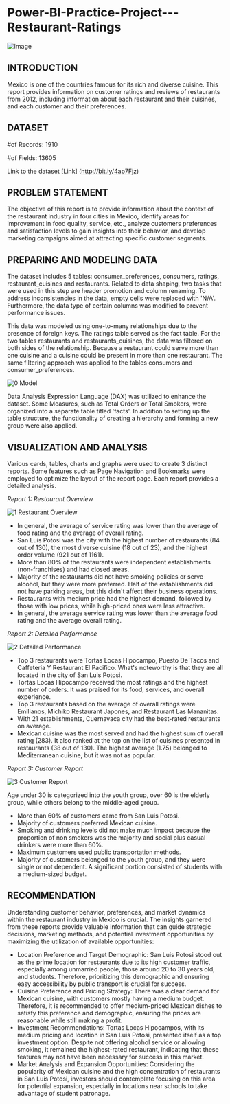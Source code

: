 # Power-BI-Practice-Project---Restaurant-Ratings

![Image](https://github.com/lpthao0102/Power-BI-Project-1---Restaurant-Ratings/assets/166318783/722c97bd-43d1-4082-80d6-f6217b983525)

**INTRODUCTION**
-----------------------------------------------------------------------------------------------
Mexico is one of the countries famous for its rich and diverse cuisine. This report provides information on customer ratings and reviews of restaurants from 2012, including information about each restaurant and their cuisines, and each customer and their preferences.

**DATASET**
-----------------------------------------------------------------------------------------------
#of Records: 1910

#of Fields: 13605

Link to the dataset [Link] (http://bit.ly/4ap7Fjz)

**PROBLEM STATEMENT**
-----------------------------------------------------------------------------------------------
The objective of this report is to provide information about the context of the restaurant industry in four cities in Mexico, identify areas for improvement in food quality, service, etc., analyze customers preferences and satisfaction levels to gain insights into their behavior, and develop marketing campaigns aimed at attracting specific customer segments.

**PREPARING AND MODELING DATA**
-----------------------------------------------------------------------------------------------
The dataset includes 5 tables: consumer_preferences, consumers, ratings, restaurant_cuisines and restaurants. Related to data shaping, two tasks that were used in this step are header promotion and column renaming. To address inconsistencies in the data, empty cells were replaced with 'N/A'. Furthermore, the data type of certain columns was modified to prevent performance issues.

This data was modeled using one-to-many relationships due to the presence of foreign keys. The ratings table served as the fact table. For the two tables restaurants and restaurants_cuisines, the data was filtered on both sides of the relationship. Because a restaurant could serve more than one cuisine and a cuisine could be present in more than one restaurant. The same filtering approach was applied to the tables consumers and consumer_preferences.

![0 Model](https://github.com/lpthao0102/Power-BI-Project-1---Restaurant-Ratings/assets/166318783/46a37e53-3a7e-4180-a74f-d2c30879ac1d)

Data Analysis Expression Language (DAX) was utilized to enhance the dataset. Some Measures, such as Total Orders or Total Smokers, were organized into a separate table titled 'facts'. In addition to setting up the table structure, the functionality of creating a hierarchy and forming a new group were also applied.

**VISUALIZATION AND ANALYSIS**
-----------------------------------------------------------------------------------------------
Various cards, tables, charts and graphs were used to create 3 distinct reports. Some features such as Page Navigation and Bookmarks were employed to optimize the layout of the report page. Each report provides a detailed analysis.

__Report 1:_ Restaurant Overview_

![1 Restaurant Overview](https://github.com/lpthao0102/Power-BI-Project-1---Restaurant-Ratings/assets/166318783/c66af95e-643f-4a62-8923-4955e3a2b756)

- In general, the average of service rating was lower than the average of food rating and the average of overall rating.
- San Luis Potosi was the city with the highest number of restaurants (84 out of 130), the most diverse cuisine (18 out of 23), and the highest order volume (921 out of 1161).
- More than 80% of the restaurants were independent establishments (non-franchises) and had closed areas.
- Majority of the restaurants did not have smoking policies or serve alcohol, but they were more preferred. Half of the establishments did not have parking areas, but this didn't affect their business operations.
- Restaurants with medium price had the highest demand, followed by those with low prices, while high-priced ones were less attractive.
- In general, the average service rating was lower than the average food rating and the average overall rating.

_Report 2: Detailed Performance_

![2 Detailed Performance](https://github.com/lpthao0102/Power-BI-Practice-Project---Restaurant-Ratings/assets/166318783/22669781-421f-4c5e-87b3-c6a8aacf0a4e)

- Top 3 restaurants were Tortas Locas Hipocampo, Puesto De Tacos and Caffeteria Y Restaurant El Pacifico. What's noteworthy is that they are all located in the city of San Luis Potosi.
- Tortas Locas Hipocampo received the most ratings and the highest number of orders. It was praised for its food, services, and overall experience.
- Top 3 restaurants based on the average of overall ratings were Emilianos, Michiko Restaurant Japones, and Restaurant Las Mananitas.
- With 21 establishments, Cuernavaca city had the best-rated restaurants on average.
- Mexican cuisine was the most served and had the highest sum of overall rating (283). It also ranked at the top on the list of cuisines presented in restaurants (38 out of 130). The highest average (1.75) belonged to Mediterranean cuisine, but it was not as popular.

_Report 3: Customer Report_

![3 Customer Report](https://github.com/lpthao0102/Power-BI-Practice-Project---Restaurant-Ratings/assets/166318783/74c0aac5-707f-401c-a6f4-dac53b199cf6)

Age under 30 is categorized into the youth group, over 60 is the elderly group, while others belong to the middle-aged group.
- More than 60% of customers came from San Luis Potosi.
- Majority of customers preferred Mexican cuisine.
- Smoking and drinking levels did not make much impact because the proportion of non smokers was the majority and social plus casual drinkers were more than 60%.
- Maximum customers used public transportation methods.
- Majority of customers belonged to the youth group, and they were single or not dependent. A significant portion consisted of students with a medium-sized budget.

**RECOMMENDATION**
-----------------------------------------------------------------------------------------------
Understanding customer behavior, preferences, and market dynamics within the restaurant industry in Mexico is crucial. The insights garnered from these reports provide valuable information that can guide strategic decisions, marketing methods, and potential investment opportunities by maximizing the utilization of available opportunities:
- Location Preference and Target Demographic: San Luis Potosi stood out as the prime location for restaurants due to its high customer traffic, especially among unmarried people, those around 20 to 30 years old, and students. Therefore, prioritizing this demographic and ensuring easy accessibility by public transport is crucial for success.
- Cuisine Preference and Pricing Strategy: There was a clear demand for Mexican cuisine, with customers mostly having a medium budget. Therefore, it is recommended to offer medium-priced Mexican dishes to satisfy this preference and demographic, ensuring the prices are reasonable while still making a profit.
- Investment Recommendations: Tortas Locas Hipocampos, with its medium pricing and location in San Luis Potosi, presented itself as a top investment option. Despite not offering alcohol service or allowing smoking, it remained the highest-rated restaurant, indicating that these features may not have been necessary for success in this market.
- Market Analysis and Expansion Opportunities: Considering the popularity of Mexican cuisine and the high concentration of restaurants in San Luis Potosi, investors should contemplate focusing on this area for potential expansion, especially in locations near schools to take advantage of student patronage.
